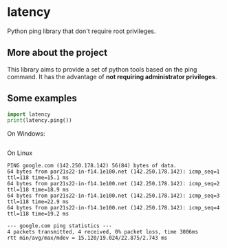 # latency
Python ping library that don't require root privileges.
## More about the project
This library aims to provide a set of python tools based on the ping command.
It has the advantage of __not requiring administrator privileges__.
## Some examples
```python
import latency
print(latency.ping())
```
On Windows:
```stdout

```
On Linux
```stdout
PING google.com (142.250.178.142) 56(84) bytes of data.
64 bytes from par21s22-in-f14.1e100.net (142.250.178.142): icmp_seq=1 ttl=118 time=15.1 ms
64 bytes from par21s22-in-f14.1e100.net (142.250.178.142): icmp_seq=2 ttl=118 time=18.9 ms
64 bytes from par21s22-in-f14.1e100.net (142.250.178.142): icmp_seq=3 ttl=118 time=22.9 ms
64 bytes from par21s22-in-f14.1e100.net (142.250.178.142): icmp_seq=4 ttl=118 time=19.2 ms

--- google.com ping statistics ---
4 packets transmitted, 4 received, 0% packet loss, time 3006ms
rtt min/avg/max/mdev = 15.120/19.024/22.875/2.743 ms
```
